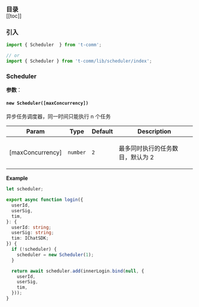 <h3 style="margin-bottom: -1rem;">目录</h3>

[[toc]]

<h3>引入</h3>

```ts
import { Scheduler  } from 't-comm';

// or
import { Scheduler } from 't-comm/lib/scheduler/index';
```


### Scheduler 


**参数**：



<a name="new_Scheduler_new"></a>

#### `new Scheduler([maxConcurrency])`
<p>异步任务调度器，同一时间只能执行 n 个任务</p>


| Param | Type | Default | Description |
| --- | --- | --- | --- |
| [maxConcurrency] | <code>number</code> | <code>2</code> | <p>最多同时执行的任务数目，默认为 2</p> |

**Example**  
```ts
let scheduler;

export async function login({
  userId,
  userSig,
  tim,
}: {
  userId: string;
  userSig: string;
  tim: IChatSDK;
}) {
  if (!scheduler) {
    scheduler = new Scheduler(1);
  }

  return await scheduler.add(innerLogin.bind(null, {
    userId,
    userSig,
    tim,
  }));
}
```
